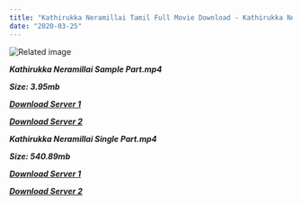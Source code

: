 ```yaml
---
title: "Kathirukka Neramillai Tamil Full Movie Download - Kathirukka Neramillai Tamil Movie Download"
date: "2020-03-25"
---
```


![Related image](https://c.saavncdn.com/923/Kathirukka-Neramillai-Tamil-2017-20171229163431-500x500.jpg)

**_Kathirukka Neramillai Sample Part.mp4_**

**_Size: 3.95mb_**

**_[Download Server 1](http://b2.wetransfer.vip/files/{6f622526c29ee360cda5b2e87a916054ceacd5b4cb5e41dd1b031440e2d63f02}20Actor{6f622526c29ee360cda5b2e87a916054ceacd5b4cb5e41dd1b031440e2d63f02}20Hits{6f622526c29ee360cda5b2e87a916054ceacd5b4cb5e41dd1b031440e2d63f02}20Collection/Karthik{6f622526c29ee360cda5b2e87a916054ceacd5b4cb5e41dd1b031440e2d63f02}20Movies{6f622526c29ee360cda5b2e87a916054ceacd5b4cb5e41dd1b031440e2d63f02}20Collections/Kathirukka{6f622526c29ee360cda5b2e87a916054ceacd5b4cb5e41dd1b031440e2d63f02}20Neramillai{6f622526c29ee360cda5b2e87a916054ceacd5b4cb5e41dd1b031440e2d63f02}20(1993)/Kathirukka{6f622526c29ee360cda5b2e87a916054ceacd5b4cb5e41dd1b031440e2d63f02}20Neramillai{6f622526c29ee360cda5b2e87a916054ceacd5b4cb5e41dd1b031440e2d63f02}20{6f622526c29ee360cda5b2e87a916054ceacd5b4cb5e41dd1b031440e2d63f02}20Sample{6f622526c29ee360cda5b2e87a916054ceacd5b4cb5e41dd1b031440e2d63f02}20HD.mp4)_**

**_[Download Server 2](http://b2.wetransfer.vip/files/{6f622526c29ee360cda5b2e87a916054ceacd5b4cb5e41dd1b031440e2d63f02}20Actor{6f622526c29ee360cda5b2e87a916054ceacd5b4cb5e41dd1b031440e2d63f02}20Hits{6f622526c29ee360cda5b2e87a916054ceacd5b4cb5e41dd1b031440e2d63f02}20Collection/Karthik{6f622526c29ee360cda5b2e87a916054ceacd5b4cb5e41dd1b031440e2d63f02}20Movies{6f622526c29ee360cda5b2e87a916054ceacd5b4cb5e41dd1b031440e2d63f02}20Collections/Kathirukka{6f622526c29ee360cda5b2e87a916054ceacd5b4cb5e41dd1b031440e2d63f02}20Neramillai{6f622526c29ee360cda5b2e87a916054ceacd5b4cb5e41dd1b031440e2d63f02}20(1993)/Kathirukka{6f622526c29ee360cda5b2e87a916054ceacd5b4cb5e41dd1b031440e2d63f02}20Neramillai{6f622526c29ee360cda5b2e87a916054ceacd5b4cb5e41dd1b031440e2d63f02}20{6f622526c29ee360cda5b2e87a916054ceacd5b4cb5e41dd1b031440e2d63f02}20Sample{6f622526c29ee360cda5b2e87a916054ceacd5b4cb5e41dd1b031440e2d63f02}20HD.mp4)_**

**_Kathirukka Neramillai Single Part.mp4_**

**_Size: 540.89mb_**

**_[Download Server 1](http://b2.wetransfer.vip/files/{6f622526c29ee360cda5b2e87a916054ceacd5b4cb5e41dd1b031440e2d63f02}20Actor{6f622526c29ee360cda5b2e87a916054ceacd5b4cb5e41dd1b031440e2d63f02}20Hits{6f622526c29ee360cda5b2e87a916054ceacd5b4cb5e41dd1b031440e2d63f02}20Collection/Karthik{6f622526c29ee360cda5b2e87a916054ceacd5b4cb5e41dd1b031440e2d63f02}20Movies{6f622526c29ee360cda5b2e87a916054ceacd5b4cb5e41dd1b031440e2d63f02}20Collections/Kathirukka{6f622526c29ee360cda5b2e87a916054ceacd5b4cb5e41dd1b031440e2d63f02}20Neramillai{6f622526c29ee360cda5b2e87a916054ceacd5b4cb5e41dd1b031440e2d63f02}20(1993)/Kathirukka{6f622526c29ee360cda5b2e87a916054ceacd5b4cb5e41dd1b031440e2d63f02}20Neramillai{6f622526c29ee360cda5b2e87a916054ceacd5b4cb5e41dd1b031440e2d63f02}20{6f622526c29ee360cda5b2e87a916054ceacd5b4cb5e41dd1b031440e2d63f02}20Single{6f622526c29ee360cda5b2e87a916054ceacd5b4cb5e41dd1b031440e2d63f02}20Part{6f622526c29ee360cda5b2e87a916054ceacd5b4cb5e41dd1b031440e2d63f02}20HD.mp4)_**

**_[Download Server 2](http://b2.wetransfer.vip/files/{6f622526c29ee360cda5b2e87a916054ceacd5b4cb5e41dd1b031440e2d63f02}20Actor{6f622526c29ee360cda5b2e87a916054ceacd5b4cb5e41dd1b031440e2d63f02}20Hits{6f622526c29ee360cda5b2e87a916054ceacd5b4cb5e41dd1b031440e2d63f02}20Collection/Karthik{6f622526c29ee360cda5b2e87a916054ceacd5b4cb5e41dd1b031440e2d63f02}20Movies{6f622526c29ee360cda5b2e87a916054ceacd5b4cb5e41dd1b031440e2d63f02}20Collections/Kathirukka{6f622526c29ee360cda5b2e87a916054ceacd5b4cb5e41dd1b031440e2d63f02}20Neramillai{6f622526c29ee360cda5b2e87a916054ceacd5b4cb5e41dd1b031440e2d63f02}20(1993)/Kathirukka{6f622526c29ee360cda5b2e87a916054ceacd5b4cb5e41dd1b031440e2d63f02}20Neramillai{6f622526c29ee360cda5b2e87a916054ceacd5b4cb5e41dd1b031440e2d63f02}20{6f622526c29ee360cda5b2e87a916054ceacd5b4cb5e41dd1b031440e2d63f02}20Single{6f622526c29ee360cda5b2e87a916054ceacd5b4cb5e41dd1b031440e2d63f02}20Part{6f622526c29ee360cda5b2e87a916054ceacd5b4cb5e41dd1b031440e2d63f02}20HD.mp4')_**
